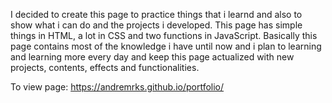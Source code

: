 I decided to create this page to practice things that i learnd and also to show what i can do and the projects i developed. This page has simple things in HTML, a lot in CSS and two functions in JavaScript. Basically this page contains most of the knowledge i have until now and i plan to learning and learning more every day and keep this page actualized with new projects, contents, effects and functionalities.

To view page: https://andremrks.github.io/portfolio/
